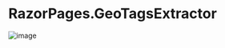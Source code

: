 # RazorPages.GeoTagsExtractor
![image](https://github.com/user-attachments/assets/0f6e43fe-35d7-4545-81fe-41a18f51d940)


